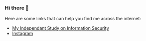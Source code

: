 ### Hi there 👋

<!--
**a1cd/a1cd** is a ✨ _special_ ✨ repository because its `README.md` (this file) appears on your GitHub profile.

Here are some ideas to get you started:

- 🔭 I’m currently working on ...
- 🌱 I’m currently learning ...
- 👯 I’m looking to collaborate on ...
- 🤔 I’m looking for help with ...
- 💬 Ask me about ...
- 📫 How to reach me: ...
- 😄 Pronouns: ...
- ⚡ Fun fact: ...
-->
Here are some links that can help you find me across the internet:
- [My Independant Study on Information Security](https://ewilber.sites.da.org/2022/12/19/my-final-project/)
- [Instagram](https://www.instagram.com/24evergreen12/)
